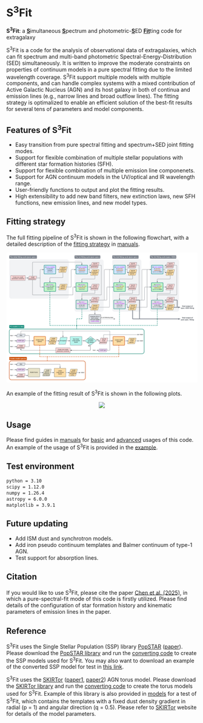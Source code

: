# S<sup>3</sup>Fit
**S<sup>3</sup>Fit**: a <ins>**S**</ins>imultaneous <ins>**S**</ins>pectrum and photometric-<ins>**S**</ins>ED <ins>**Fit**</ins>ting code for extragalaxy

S<sup>3</sup>Fit is a code for the analysis of observational data of extragalaxies, which can fit spectrum and multi-band photometric Spectral-Energy-Distribution (SED) simultaneously. It is written to improve the moderate constraints on properties of continuum models in a pure spectral fitting due to the limited wavelength coverage. 
S<sup>3</sup>Fit support multiple models with multiple components, 
and can handle complex systems with a mixed contribution of Active Galactic Nucleus (AGN) and its host galaxy
in both of continua and emission lines (e.g., narrow lines and broad outflow lines). 
The fitting strategy is optimalized to enable an efficient solution of 
the best-fit results for several tens of parameters and model components. 

## Features of S<sup>3</sup>Fit
- Easy transition from pure spectral fitting and spectrum+SED joint fitting modes. 
- Support for flexible combination of multiple stellar populations with different star formation histories (SFH). 
- Support for flexible combination of multiple emission line componenets.
- Support for AGN continuum models in the UV/optical and IR wavelength range. 
- User-friendly functions to output and plot the fitting results. 
- High extensibility to add new band filters, new extinction laws, new SFH functions, new emission lines, and new model types. 

## Fitting strategy
The full fitting pipeline of S<sup>3</sup>Fit is shown in the following flowchart, 
with a detailed description of the [fitting strategy](manuals/fitting_strategy.md) in [manuals](manuals/). 
<p align="center"> <img src="/manuals/Flowcharts.png" width="1200">

An example of the fitting result of S<sup>3</sup>Fit is shown in the following plots. 
<p align="center"> <img src="https://github.com/user-attachments/assets/683f5837-d364-4a53-8113-a05d56f9ef5b" width="600">

## Usage
Please find guides in [manuals](manuals/) for [basic](manuals/basic_usage.md) and [advanced](manuals/advanced_usage.md) usages of this code. 
An example of the usage of S<sup>3</sup>Fit is provided in the [example](example/example.ipynb). 

## Test environment
```
python = 3.10
scipy = 1.12.0
numpy = 1.26.4
astropy = 6.0.0
matplotlib = 3.9.1
```

## Future updating
- Add ISM dust and synchrotron models.
- Add iron pseudo continuum templates and Balmer continuum of type-1 AGN.
- Test support for absorption lines. 

## Citation
If you would like to use S<sup>3</sup>Fit, please cite the paper [Chen et al. (2025)][1], in which a pure-spectral-fit mode of this code is firstly utilized. 
Please find details of the configuration of star formation history and kinematic parameters of emission lines in the paper. 

## Reference
S<sup>3</sup>Fit uses the Single Stellar Population (SSP) library [PopSTAR][2] ([paper][3]). 
Please download the [PopSTAR library][2] and run the [converting code](models/convert_popstar_ssp.py) 
to create the SSP models used for S<sup>3</sup>Fit. 
You may also want to download an example of the converted SSP model for test in [this link][7].

S<sup>3</sup>Fit uses the [SKIRTor][4] ([paper1][5], [paper2][6]) AGN torus model. 
Please download the [SKIRTor library][4] and run the [converting code](models/convert_skirtor_torus.py) 
to create the torus models used for S<sup>3</sup>Fit. 
Example of this library is also provided in [models](models/) for a test of S<sup>3</sup>Fit, 
which contains the templates with a fixed dust density gradient in radial (p = 1) and angular direction (q = 0.5). 
Please refer to [SKIRTor][4] website for details of the model parameters. 

[1]: <https://iopscience.iop.org/article/10.3847/1538-4357/ad93ab>
[2]: <https://www.fractal-es.com/PopStar/>
[3]: <https://academic.oup.com/mnras/article/506/4/4781/6319511>
[4]: https://sites.google.com/site/skirtorus/sed-library?authuser=0
[5]: http://adsabs.harvard.edu/abs/2012MNRAS.420.2756S
[6]: http://adsabs.harvard.edu/abs/2016MNRAS.458.2288S
[7]: https://drive.google.com/file/d/1JwdBOnl6APwFmadIX8BYLcLyFNZvnuYg/view?usp=share_link

